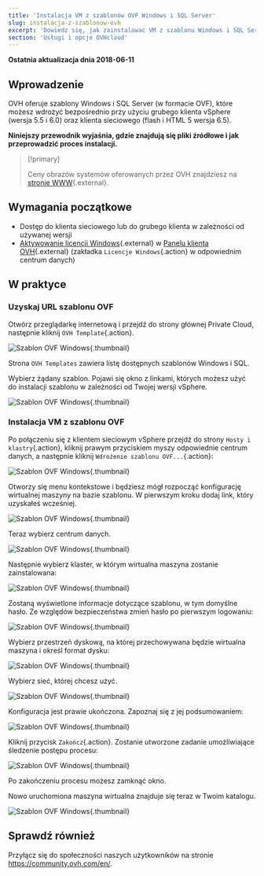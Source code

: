 ```yaml
---
title: 'Instalacja VM z szablonów OVF Windows i SQL Server'
slug: instalacja-z-szablonow-ovh
excerpt: 'Dowiedz się, jak zainstalować VM z szablonu Windows i SQL Server'
section: 'Usługi i opcje OVHcloud'
---
```


**Ostatnia aktualizacja dnia 2018-06-11**

## Wprowadzenie

OVH oferuje szablony Windows i SQL Server (w formacie OVF), które możesz wdrożyć bezpośrednio przy użyciu grubego klienta vSphere (wersja 5.5 i 6.0) oraz klienta sieciowego (flash i HTML 5 wersja 6.5).

**Niniejszy przewodnik wyjaśnia, gdzie znajdują się pliki źródłowe i jak przeprowadzić proces instalacji.**

> [!primary]
> 
> Ceny obrazów systemów oferowanych przez OVH znajdziesz na [stronie WWW](https://www.ovh.pl/private-cloud/opcje/obrazy-licencje.xml){.external}.
>

## Wymagania początkowe

- Dostęp do klienta sieciowego lub do grubego klienta w zależności od używanej wersji
- [Aktywowanie licencji Windows](https://docs.ovh.com/pl/private-cloud/manager-ovh-private-cloud/#licencje-windows){.external} w [Panelu klienta OVH](https://www.ovh.com/auth/?action=gotomanager){.external} (zakładka `Licencje Windows`{.action} w odpowiednim centrum danych) 


## W praktyce

### Uzyskaj URL szablonu OVF

Otwórz przeglądarkę internetową i przejdź do strony głównej Private Cloud, następnie kliknij `OVH Template`{.action}.

![Szablon OVF Windows](images/gatewayssl.png){.thumbnail}

Strona `OVH Templates` zawiera listę dostępnych szablonów Windows i SQL. 

Wybierz żądany szablon. Pojawi się okno z linkami, których możesz użyć do instalacji szablonu w zależności od Twojej wersji vSphere.

![Szablon OVF Windows](images/copylink.png){.thumbnail}


### Instalacja VM z szablonu OVF

Po połączeniu się z klientem sieciowym vSphere przejdź do strony `Hosty i klastry`{.action}, kliknij prawym przyciskiem myszy odpowiednie centrum danych, a następnie kliknij `Wdrożenie szablonu OVF...`{.action}:

![Szablon OVF Windows](images/selectdeploy.png){.thumbnail}

Otworzy się menu kontekstowe i będziesz mógł rozpocząć konfigurację wirtualnej maszyny na bazie szablonu. W pierwszym kroku dodaj link, który uzyskałeś wcześniej.

![Szablon OVF Windows](images/puturl.png){.thumbnail}

Teraz wybierz centrum danych.

![Szablon OVF Windows](images/selectdatacenter.png){.thumbnail}

Następnie wybierz klaster, w którym wirtualna maszyna zostanie zainstalowana:

![Szablon OVF Windows](images/selectcluster.png){.thumbnail}

Zostaną wyświetlone informacje dotyczące szablonu, w tym domyślne hasło. Ze względów bezpieczeństwa zmień hasło po pierwszym logowaniu:

![Szablon OVF Windows](images/detailstemplate.png){.thumbnail}

Wybierz przestrzeń dyskową, na której przechowywana będzie wirtualna maszyna i określ format dysku:

![Szablon OVF Windows](images/selectdatastore.png){.thumbnail}

Wybierz sieć, której chcesz użyć.

![Szablon OVF Windows](images/selectnetwork.png){.thumbnail}

Konfiguracja jest prawie ukończona. Zapoznaj się z jej podsumowaniem:

![Szablon OVF Windows](images/resume.png){.thumbnail}

Kliknij przycisk `Zakończ`{.action}. Zostanie utworzone zadanie umożliwiające śledzenie postępu procesu:

![Szablon OVF Windows](images/startdeploy.png){.thumbnail}

Po zakończeniu procesu możesz zamknąć okno.

Nowo uruchomiona maszyna wirtualna znajduje się teraz w Twoim katalogu.

![Szablon OVF Windows](images/inventory.png){.thumbnail}


## Sprawdź również

Przyłącz się do społeczności naszych użytkowników na stronie <https://community.ovh.com/en/>.